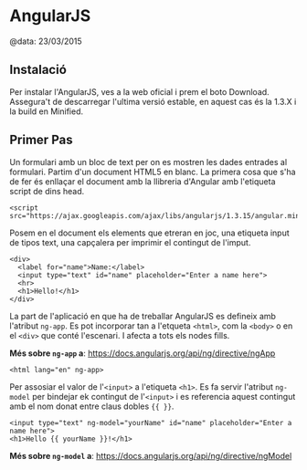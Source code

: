 
# AngularJS

@data: 23/03/2015

## Instalació

Per instalar l'AngularJS, ves a la web oficial i prem el boto Download.
Assegura't de descarregar l'ultima versió estable, en aquest cas és la 1.3.X i
la build en Minified.

## Primer Pas

Un formulari amb un bloc de text per on es mostren les dades entrades al
formulari. Partim d'un document HTML5 en blanc. La primera cosa que s'ha de fer
és enllaçar el document amb la llibreria d'Angular amb l'etiqueta script de dins
head.

```
<script src="https://ajax.googleapis.com/ajax/libs/angularjs/1.3.15/angular.min.js">
```

Posem en el document els elements que etreran en joc, una etiqueta input de
tipos text, una capçalera per imprimir el contingut de l'imput.

```
<div>
  <label for="name">Name:</label>
  <input type="text" id="name" placeholder="Enter a name here">
  <hr>
  <h1>Hello!</h1>
</div>
```

La part de l'aplicació en que ha de treballar AngularJS es defineix amb
l'atribut `ng-app`. Es pot incorporar tan a l'etqueta `<html>`, com la `<body>`
o en el `<div>` que conté l'escenari. I afecta a tots els nodes fills.

**Més sobre `ng-app` a**: https://docs.angularjs.org/api/ng/directive/ngApp


```
<html lang="en" ng-app>
```

Per assosiar el valor de l'`<input>` a
l'etiqueta `<h1>`. Es fa servir l'atribut `ng-model` per bindejar ek contingut
de l'`<input>` i es referencia aquest contingut amb el nom donat entre claus
dobles `{{ }}`.

```
<input type="text" ng-model="yourName" id="name" placeholder="Enter a name here">
<h1>Hello {{ yourName }}!</h1>
```

**Més sobre `ng-model` a**: https://docs.angularjs.org/api/ng/directive/ngModel
